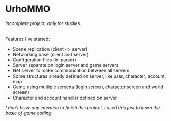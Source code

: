 # UrhoMMO
###### Incomplete project, only for studies.

Features I've started:
* Scene replication (client <> server)
* Networking base (client and server)
* Configuration files (ini parser)
* Server separate on login server and game servers
* Net server to make communication between all servers
* Some structures already defined on server, like user, character, account, map
* Game using multiple screens (login screen, character screen and world screen)
* Character and account handler defined on server

*I don't have any intention to finish this project, I used this just to learn the basic of game coding.*
